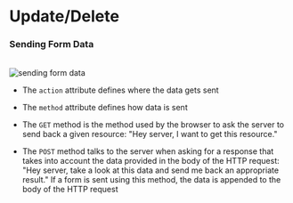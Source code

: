 # Update/Delete

### Sending Form Data

<br>

<img src="https://developer.mozilla.org/files/4291/client-server.png" alt="sending form data">

<br>

- The `action` attribute defines where the data gets sent

- The `method` attribute defines how data is sent

- The `GET` method is the method used by the browser to ask the server to send back a given resource: "Hey server, I want to get this resource."

- The `POST` method talks to the server when asking for a response that takes into account the data provided in the body of the HTTP request: "Hey server, take a look at this data and send me back an appropriate result." If a form is sent using this method, the data is appended to the body of the HTTP request
